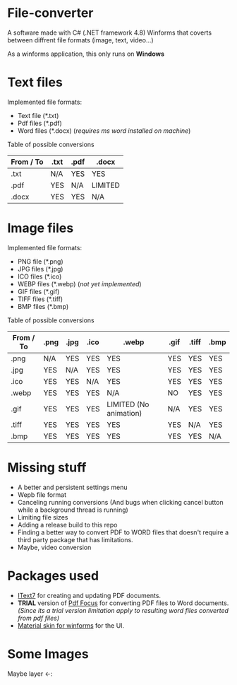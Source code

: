 # File-converter

A software made with C# (.NET framework 4.8) Winforms that coverts between diffrent file formats (image, text, video...)

As a winforms application, this only runs on **Windows** 
# Text files

Implemented file formats:
- Text file (*.txt)
- Pdf files (*.pdf)
- Word files (*.docx) (_requires ms word installed on machine_)

Table of possible conversions

|  From / To | .txt | .pdf | .docx |
| ------------- | ------------- | ------------- | ------------- |
| .txt  | N/A |  YES | YES  |
| .pdf  | YES | N/A |  LIMITED |
| .docx | YES | YES | N/A  |


# Image files

Implemented file formats:
- PNG file (*.png)
- JPG files (*.jpg)
- ICO files (*.ico) 
- WEBP files (*.webp) (_not yet implemented_)
- GIF files (*.gif)
- TIFF files (*.tiff)
- BMP files (*.bmp)

Table of possible conversions

|  From / To | .png | .jpg | .ico | .webp| .gif | .tiff| .bmp |
| ---------- | ---- | ---- | ---- | ---- | ---- | ---- | ---- |
| .png       | N/A  | YES  | YES  | YES  | YES  | YES  | YES  |
| .jpg       | YES  | N/A  | YES  | YES  | YES  | YES  | YES  |
| .ico       | YES  | YES  | N/A  | YES  | YES  | YES  | YES  |
| .webp      | YES  | YES  | YES  | N/A  | NO   | YES  | YES  |
| .gif       | YES  | YES  | YES  | LIMITED (No animation)  | N/A  | YES  | YES  |
| .tiff      | YES  | YES  | YES  | YES  | YES  | N/A  | YES  |
| .bmp       | YES  | YES  | YES  | YES  | YES  | YES  | N/A  |

# Missing stuff

- A better and persistent settings menu 
- Wepb file format 
- Canceling running conversions (And bugs when clicking cancel button while a background thread is running)
- Limiting file sizes 
- Adding a release build to this repo
- Finding a better way to convert PDF to WORD files that doesn't require a third party package that has limitations.
- Maybe, video conversion 

# Packages used
- [IText7](https://github.com/itext/itext7-dotnet) for creating and updating PDF documents.
- **TRIAL** version of [Pdf Focus](https://www.sautinsoft.com/products/pdf-focus/order.php) for converting PDF files to Word documents. _(Since its a trial version limitation apply to resulting word files converted from pdf files)_
- [Material skin for winforms](https://github.com/leocb/MaterialSkin) for the UI.

# Some Images
Maybe layer <-:
